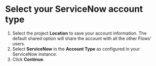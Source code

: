 # Select your ServiceNow account type

1. Select the project **Location** to save your account information. The default shared option will share the account with all the other Flows' users. 
2. Select **ServiceNow** in the **Account Type** as configured in your ServiceNow instance. 
3. Click **Continue**.

